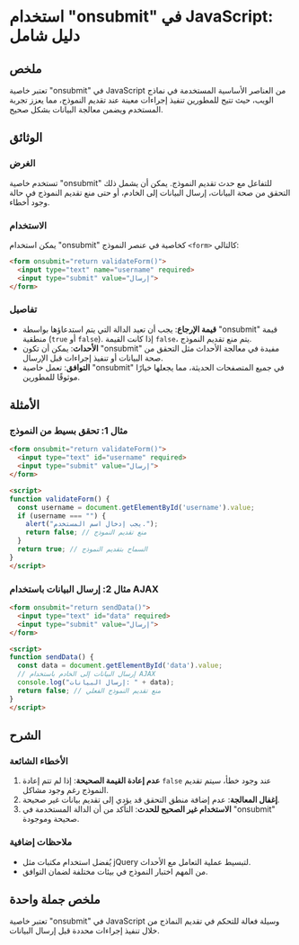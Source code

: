 <!--
Meta Description: # استخدام "onsubmit" في JavaScript: دليل شامل ## ملخص تعتبر خاصية "onsubmit" في JavaScript من العناصر الأساسية المستخدمة في نماذج الويب، حيث تتيح للمط...
Meta Keywords: onsubmit, النموذج, تقديم, البيانات, إرسال
-->

# استخدام "onsubmit" في JavaScript: دليل شامل

## ملخص
تعتبر خاصية "onsubmit" في JavaScript من العناصر الأساسية المستخدمة في نماذج الويب، حيث تتيح للمطورين تنفيذ إجراءات معينة عند تقديم النموذج، مما يعزز تجربة المستخدم ويضمن معالجة البيانات بشكل صحيح.

## الوثائق
### الغرض
تستخدم خاصية "onsubmit" للتفاعل مع حدث تقديم النموذج. يمكن أن يشمل ذلك التحقق من صحة البيانات، إرسال البيانات إلى الخادم، أو حتى منع تقديم النموذج في حالة وجود أخطاء.

### الاستخدام
يمكن استخدام "onsubmit" كخاصية في عنصر النموذج `<form>` كالتالي:

```html
<form onsubmit="return validateForm()">
  <input type="text" name="username" required>
  <input type="submit" value="إرسال">
</form>
```

### تفاصيل
- **قيمة الإرجاع**: يجب أن تعيد الدالة التي يتم استدعاؤها بواسطة "onsubmit" قيمة منطقية (`true` أو `false`). إذا كانت القيمة `false`، يتم منع تقديم النموذج.
- **الأحداث**: يمكن أن تكون "onsubmit" مفيدة في معالجة الأحداث مثل التحقق من صحة البيانات أو تنفيذ إجراءات قبل الإرسال.
- **التوافق**: تعمل خاصية "onsubmit" في جميع المتصفحات الحديثة، مما يجعلها خيارًا موثوقًا للمطورين.

## الأمثلة
### مثال 1: تحقق بسيط من النموذج
```html
<form onsubmit="return validateForm()">
  <input type="text" id="username" required>
  <input type="submit" value="إرسال">
</form>

<script>
function validateForm() {
  const username = document.getElementById('username').value;
  if (username === "") {
    alert("يجب إدخال اسم المستخدم.");
    return false; // منع تقديم النموذج
  }
  return true; // السماح بتقديم النموذج
}
</script>
```

### مثال 2: إرسال البيانات باستخدام AJAX
```html
<form onsubmit="return sendData()">
  <input type="text" id="data" required>
  <input type="submit" value="إرسال">
</form>

<script>
function sendData() {
  const data = document.getElementById('data').value;
  // إرسال البيانات إلى الخادم باستخدام AJAX
  console.log("إرسال البيانات: " + data);
  return false; // منع تقديم النموذج الفعلي
}
</script>
```

## الشرح
### الأخطاء الشائعة
1. **عدم إعادة القيمة الصحيحة**: إذا لم تتم إعادة `false` عند وجود خطأ، سيتم تقديم النموذج رغم وجود مشاكل.
2. **إغفال المعالجة**: عدم إضافة منطق التحقق قد يؤدي إلى تقديم بيانات غير صحيحة.
3. **الاستخدام غير الصحيح للحدث**: التأكد من أن الدالة المستخدمة في "onsubmit" صحيحة وموجودة.

### ملاحظات إضافية
- يُفضل استخدام مكتبات مثل jQuery لتبسيط عملية التعامل مع الأحداث.
- من المهم اختبار النموذج في بيئات مختلفة لضمان التوافق.

## ملخص جملة واحدة
تعتبر خاصية "onsubmit" في JavaScript وسيلة فعالة للتحكم في تقديم النماذج من خلال تنفيذ إجراءات محددة قبل إرسال البيانات.
